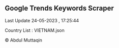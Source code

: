 

## Google Trends Keywords Scraper 
 
Last Update 24-05-2023 , 17:25:44

Country List :
VIETNAM.json



© Abdul Muttaqin 
